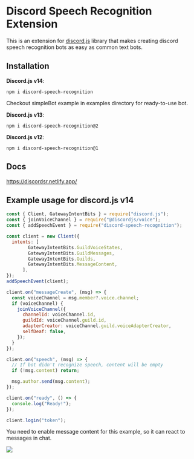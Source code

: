 # Discord Speech Recognition Extension

This is an extension for [discord.js](https://discord.js.org) library that makes creating discord speech recognition bots as easy as common text bots.

## Installation

**Discord.js v14**:

```
npm i discord-speech-recognition
```

Checkout simpleBot example in examples directory for ready-to-use bot.

**Discord.js v13**:

```
npm i discord-speech-recognition@2
```

**Discord.js v12**:

```
npm i discord-speech-recognition@1
```


## Docs

<https://discordsr.netlify.app/>

## Example usage for discord.js v14

```javascript
const { Client, GatewayIntentBits } = require("discord.js");
const { joinVoiceChannel } = require("@discordjs/voice");
const { addSpeechEvent } = require("discord-speech-recognition");

const client = new Client({
  intents: [
        GatewayIntentBits.GuildVoiceStates,
        GatewayIntentBits.GuildMessages,
        GatewayIntentBits.Guilds,
        GatewayIntentBits.MessageContent,
      ],
});
addSpeechEvent(client);

client.on("messageCreate", (msg) => {
  const voiceChannel = msg.member?.voice.channel;
  if (voiceChannel) {
    joinVoiceChannel({
      channelId: voiceChannel.id,
      guildId: voiceChannel.guild.id,
      adapterCreator: voiceChannel.guild.voiceAdapterCreator,
      selfDeaf: false,
    });
  }
});

client.on("speech", (msg) => {
  // If bot didn't recognize speech, content will be empty
  if (!msg.content) return;

  msg.author.send(msg.content);
});

client.on("ready", () => {
  console.log("Ready!");
});

client.login("token");
```

You need to enable message content for this example, so it can react to messages in chat.

![](https://i.imgur.com/06doHXE.png)
